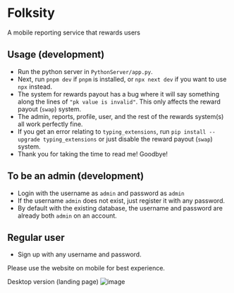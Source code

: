 # Folksity

A mobile reporting service that rewards users

## Usage (development)
- Run the python server in `PythonServer/app.py`.
- Next, run `pnpm dev` if `pnpm` is installed, or `npx next dev` if you want to use `npx` instead.
- The system for rewards payout has a bug where it will say something along the lines of `"pk value is invalid"`. This only affects the reward payout (`swap`) system.
- The admin, reports, profile, user, and the rest of the rewards system(s) all work perfectly fine.
- If you get an error relating to `typing_extensions`, run `pip install --upgrade typing_extensions` or just disable the reward payout (`swap`) system.
- Thank you for taking the time to read me! Goodbye!
  
## To be an admin (development)

- Login with the username as `admin` and password as `admin`
- If the username `admin` does not exist, just register it with any password.
- By default with the existing database, the username and password are already both `admin` on an account.

## Regular user

- Sign up with any username and password.

Please use the website on mobile for best experience.

Desktop version (landing page)
![image](https://github.com/DoneWithWork/make-it-challenge/assets/72771758/3c0cacce-06db-4f9d-b638-f3670398b41a)
